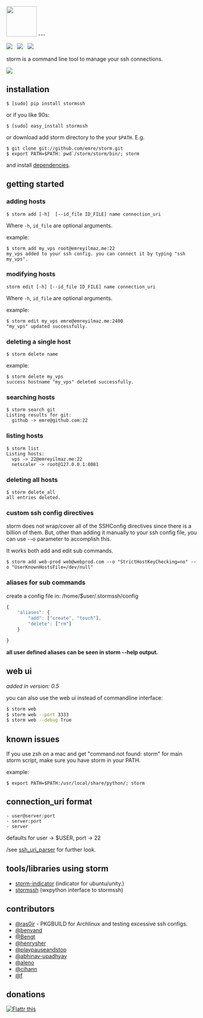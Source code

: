 <img src="https://raw.github.com/f/storm/master/resources/logos/storm-logo.png" height="80">
---

<img src="https://api.travis-ci.org/emre/storm.png?branch=master"> &nbsp; <img src= "https://pypip.in/v/stormssh/badge.png"> &nbsp; <img src="https://pypip.in/d/stormssh/badge.png">

storm is a command line tool to manage your ssh connections.

<img src="https://raw.github.com/emre/storm/master/ss.png">

## installation

    $ [sudo] pip install stormssh

or if you like 90s:

    $ [sudo] easy_install stormssh

or download add storm directory to the your `$PATH`. E.g.

    $ git clone git://github.com/emre/storm.git
    $ export PATH=$PATH:`pwd`/storm/storm/bin/; storm
    
and install <a href="https://github.com/emre/storm/blob/master/requirements.txt">dependencies</a>. 


## getting started

### adding hosts

    $ storm add [-h]  [--id_file ID_FILE] name connection_uri

Where `-h`, `id_file` are optional arguments.

example:

    $ storm add my_vps root@emreyilmaz.me:22
    my_vps added to your ssh config. you can connect it by typing "ssh my_vps".

### modifying hosts

    storm edit [-h] [--id_file ID_FILE] name connection_uri

Where `-h`, `id_file` are optional arguments.

example:

    $ storm edit my_vps emre@emreyilmaz.me:2400
    "my_vps" updated successfully.

### deleting a single host

    $ storm delete name

example:

    $ storm delete my_vps
    success hostname "my_vps" deleted successfully.
    
### searching hosts
    $ storm search git
    Listing results for git:
      github -> emre@github.com:22


### listing hosts

    $ storm list
    Listing hosts:
      vps -> 22@emreyilmaz.me:22
      netscaler -> root@127.0.0.1:8081

### deleting all hosts

    $ storm delete_all
    all entries deleted.
    
### custom ssh config directives

storm does not wrap/cover all of the SSHConfig directives since there is a billion of them. But,
other than adding it manually to your ssh config file, you can use --o parameter to accomplish this.

It works both add and edit sub commands.

    $ storm add web-prod web@webprod.com --o "StrictHostKeyChecking=no" --o "UserKnownHostsFile=/dev/null" 
    
### aliases for sub commands

create a config file in: /home/$user/.stormssh/config

```javascript
{
    "aliases": {
        "add": ["create", "touch"],
        "delete": ["rm"]
    }

}
```

**all user defined aliases can be seen in storm --help output.**

## web ui

*added in version: 0.5*

you can also use the web ui instead of commandline interface:

```sh
$ storm web
$ storm web --port 3333
$ storm web --debug True
```

## known issues

If you use zsh on a mac and get "command not found: storm" for main storm script, make sure you have storm in your PATH.

example:

    $ export PATH=$PATH:/usr/local/share/python/; storm
    
## connection_uri format

    - user@server:port
    - server:port
    - server
        
defaults for user -> $USER, port -> 22

/see <a href="https://github.com/emre/storm/blob/master/storm/ssh_uri_parser.py">ssh_uri_parser</a> for further look.

## tools/libraries using storm
-   <a href="https://github.com/emre/storm-indicator">storm-indicator</a> (indicator for ubuntu/unity.)
-   <a href="https://github.com/emre/storm-gui">stormssh</a> (wxpython interface to stormssh)

## contributors

-   <a href="http://github.com/ras0ir">@ras0ir</a> - PKGBUILD for Archlinux and testing excessive ssh configs.</a>
-   <a href="http://github.com/benvand">@benvand</a>
-   <a href="http://github.com/Bengt">@Bengt</a>
-   <a href="http://github.com/henrysher">@henrysher</a>
-   <a href="http://github.com/playpauseandstop">@playpauseandstop</a>
-   <a href="http://github.com/abhinav-upadhyay">@abhinav-upadhyay</a>
-   <a href="http://github.com/aleno">@aleno<a/>
-   <a href="http://github.com/cihann">@cihann</a>
-   <a href="http://github.com/f">@f</a>


## donations
<a href="http://flattr.com/thing/1368936/emrestorm-on-GitHub" target="_blank"><img src="http://api.flattr.com/button/flattr-badge-large.png" alt="Flattr this" title="Flattr this" border="0" /></a>
